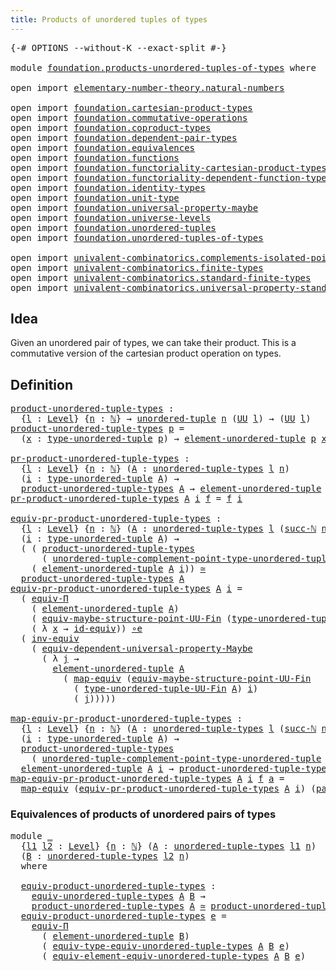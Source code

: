 ```yaml
---
title: Products of unordered tuples of types
---
```


<pre class="Agda"><a id="63" class="Symbol">{-#</a> <a id="67" class="Keyword">OPTIONS</a> <a id="75" class="Pragma">--without-K</a> <a id="87" class="Pragma">--exact-split</a> <a id="101" class="Symbol">#-}</a>

<a id="106" class="Keyword">module</a> <a id="113" href="foundation.products-unordered-tuples-of-types.html" class="Module">foundation.products-unordered-tuples-of-types</a> <a id="159" class="Keyword">where</a>

<a id="166" class="Keyword">open</a> <a id="171" class="Keyword">import</a> <a id="178" href="elementary-number-theory.natural-numbers.html" class="Module">elementary-number-theory.natural-numbers</a>

<a id="220" class="Keyword">open</a> <a id="225" class="Keyword">import</a> <a id="232" href="foundation.cartesian-product-types.html" class="Module">foundation.cartesian-product-types</a>
<a id="267" class="Keyword">open</a> <a id="272" class="Keyword">import</a> <a id="279" href="foundation.commutative-operations.html" class="Module">foundation.commutative-operations</a>
<a id="313" class="Keyword">open</a> <a id="318" class="Keyword">import</a> <a id="325" href="foundation.coproduct-types.html" class="Module">foundation.coproduct-types</a>
<a id="352" class="Keyword">open</a> <a id="357" class="Keyword">import</a> <a id="364" href="foundation.dependent-pair-types.html" class="Module">foundation.dependent-pair-types</a>
<a id="396" class="Keyword">open</a> <a id="401" class="Keyword">import</a> <a id="408" href="foundation.equivalences.html" class="Module">foundation.equivalences</a>
<a id="432" class="Keyword">open</a> <a id="437" class="Keyword">import</a> <a id="444" href="foundation.functions.html" class="Module">foundation.functions</a>
<a id="465" class="Keyword">open</a> <a id="470" class="Keyword">import</a> <a id="477" href="foundation.functoriality-cartesian-product-types.html" class="Module">foundation.functoriality-cartesian-product-types</a>
<a id="526" class="Keyword">open</a> <a id="531" class="Keyword">import</a> <a id="538" href="foundation.functoriality-dependent-function-types.html" class="Module">foundation.functoriality-dependent-function-types</a>
<a id="588" class="Keyword">open</a> <a id="593" class="Keyword">import</a> <a id="600" href="foundation.identity-types.html" class="Module">foundation.identity-types</a>
<a id="626" class="Keyword">open</a> <a id="631" class="Keyword">import</a> <a id="638" href="foundation.unit-type.html" class="Module">foundation.unit-type</a>
<a id="659" class="Keyword">open</a> <a id="664" class="Keyword">import</a> <a id="671" href="foundation.universal-property-maybe.html" class="Module">foundation.universal-property-maybe</a>
<a id="707" class="Keyword">open</a> <a id="712" class="Keyword">import</a> <a id="719" href="foundation.universe-levels.html" class="Module">foundation.universe-levels</a>
<a id="746" class="Keyword">open</a> <a id="751" class="Keyword">import</a> <a id="758" href="foundation.unordered-tuples.html" class="Module">foundation.unordered-tuples</a>
<a id="786" class="Keyword">open</a> <a id="791" class="Keyword">import</a> <a id="798" href="foundation.unordered-tuples-of-types.html" class="Module">foundation.unordered-tuples-of-types</a>

<a id="836" class="Keyword">open</a> <a id="841" class="Keyword">import</a> <a id="848" href="univalent-combinatorics.complements-isolated-points.html" class="Module">univalent-combinatorics.complements-isolated-points</a>
<a id="900" class="Keyword">open</a> <a id="905" class="Keyword">import</a> <a id="912" href="univalent-combinatorics.finite-types.html" class="Module">univalent-combinatorics.finite-types</a>
<a id="949" class="Keyword">open</a> <a id="954" class="Keyword">import</a> <a id="961" href="univalent-combinatorics.standard-finite-types.html" class="Module">univalent-combinatorics.standard-finite-types</a>
<a id="1007" class="Keyword">open</a> <a id="1012" class="Keyword">import</a> <a id="1019" href="univalent-combinatorics.universal-property-standard-finite-types.html" class="Module">univalent-combinatorics.universal-property-standard-finite-types</a>
</pre>
## Idea

Given an unordered pair of types, we can take their product. This is a commutative version of the cartesian product operation on types.

## Definition

<pre class="Agda"><a id="product-unordered-tuple-types"></a><a id="1258" href="foundation.products-unordered-tuples-of-types.html#1258" class="Function">product-unordered-tuple-types</a> <a id="1288" class="Symbol">:</a>
  <a id="1292" class="Symbol">{</a><a id="1293" href="foundation.products-unordered-tuples-of-types.html#1293" class="Bound">l</a> <a id="1295" class="Symbol">:</a> <a id="1297" href="Agda.Primitive.html#597" class="Postulate">Level</a><a id="1302" class="Symbol">}</a> <a id="1304" class="Symbol">{</a><a id="1305" href="foundation.products-unordered-tuples-of-types.html#1305" class="Bound">n</a> <a id="1307" class="Symbol">:</a> <a id="1309" href="elementary-number-theory.natural-numbers.html#1444" class="Datatype">ℕ</a><a id="1310" class="Symbol">}</a> <a id="1312" class="Symbol">→</a> <a id="1314" href="foundation.unordered-tuples.html#1180" class="Function">unordered-tuple</a> <a id="1330" href="foundation.products-unordered-tuples-of-types.html#1305" class="Bound">n</a> <a id="1332" class="Symbol">(</a><a id="1333" href="foundation-core.universe-levels.html#222" class="Primitive">UU</a> <a id="1336" href="foundation.products-unordered-tuples-of-types.html#1293" class="Bound">l</a><a id="1337" class="Symbol">)</a> <a id="1339" class="Symbol">→</a> <a id="1341" class="Symbol">(</a><a id="1342" href="foundation-core.universe-levels.html#222" class="Primitive">UU</a> <a id="1345" href="foundation.products-unordered-tuples-of-types.html#1293" class="Bound">l</a><a id="1346" class="Symbol">)</a>
<a id="1348" href="foundation.products-unordered-tuples-of-types.html#1258" class="Function">product-unordered-tuple-types</a> <a id="1378" href="foundation.products-unordered-tuples-of-types.html#1378" class="Bound">p</a> <a id="1380" class="Symbol">=</a>
  <a id="1384" class="Symbol">(</a><a id="1385" href="foundation.products-unordered-tuples-of-types.html#1385" class="Bound">x</a> <a id="1387" class="Symbol">:</a> <a id="1389" href="foundation.unordered-tuples.html#1474" class="Function">type-unordered-tuple</a> <a id="1410" href="foundation.products-unordered-tuples-of-types.html#1378" class="Bound">p</a><a id="1411" class="Symbol">)</a> <a id="1413" class="Symbol">→</a> <a id="1415" href="foundation.unordered-tuples.html#2150" class="Function">element-unordered-tuple</a> <a id="1439" href="foundation.products-unordered-tuples-of-types.html#1378" class="Bound">p</a> <a id="1441" href="foundation.products-unordered-tuples-of-types.html#1385" class="Bound">x</a>

<a id="pr-product-unordered-tuple-types"></a><a id="1444" href="foundation.products-unordered-tuples-of-types.html#1444" class="Function">pr-product-unordered-tuple-types</a> <a id="1477" class="Symbol">:</a>
  <a id="1481" class="Symbol">{</a><a id="1482" href="foundation.products-unordered-tuples-of-types.html#1482" class="Bound">l</a> <a id="1484" class="Symbol">:</a> <a id="1486" href="Agda.Primitive.html#597" class="Postulate">Level</a><a id="1491" class="Symbol">}</a> <a id="1493" class="Symbol">{</a><a id="1494" href="foundation.products-unordered-tuples-of-types.html#1494" class="Bound">n</a> <a id="1496" class="Symbol">:</a> <a id="1498" href="elementary-number-theory.natural-numbers.html#1444" class="Datatype">ℕ</a><a id="1499" class="Symbol">}</a> <a id="1501" class="Symbol">(</a><a id="1502" href="foundation.products-unordered-tuples-of-types.html#1502" class="Bound">A</a> <a id="1504" class="Symbol">:</a> <a id="1506" href="foundation.unordered-tuples-of-types.html#780" class="Function">unordered-tuple-types</a> <a id="1528" href="foundation.products-unordered-tuples-of-types.html#1482" class="Bound">l</a> <a id="1530" href="foundation.products-unordered-tuples-of-types.html#1494" class="Bound">n</a><a id="1531" class="Symbol">)</a>
  <a id="1535" class="Symbol">(</a><a id="1536" href="foundation.products-unordered-tuples-of-types.html#1536" class="Bound">i</a> <a id="1538" class="Symbol">:</a> <a id="1540" href="foundation.unordered-tuples.html#1474" class="Function">type-unordered-tuple</a> <a id="1561" href="foundation.products-unordered-tuples-of-types.html#1502" class="Bound">A</a><a id="1562" class="Symbol">)</a> <a id="1564" class="Symbol">→</a>
  <a id="1568" href="foundation.products-unordered-tuples-of-types.html#1258" class="Function">product-unordered-tuple-types</a> <a id="1598" href="foundation.products-unordered-tuples-of-types.html#1502" class="Bound">A</a> <a id="1600" class="Symbol">→</a> <a id="1602" href="foundation.unordered-tuples.html#2150" class="Function">element-unordered-tuple</a> <a id="1626" href="foundation.products-unordered-tuples-of-types.html#1502" class="Bound">A</a> <a id="1628" href="foundation.products-unordered-tuples-of-types.html#1536" class="Bound">i</a>
<a id="1630" href="foundation.products-unordered-tuples-of-types.html#1444" class="Function">pr-product-unordered-tuple-types</a> <a id="1663" href="foundation.products-unordered-tuples-of-types.html#1663" class="Bound">A</a> <a id="1665" href="foundation.products-unordered-tuples-of-types.html#1665" class="Bound">i</a> <a id="1667" href="foundation.products-unordered-tuples-of-types.html#1667" class="Bound">f</a> <a id="1669" class="Symbol">=</a> <a id="1671" href="foundation.products-unordered-tuples-of-types.html#1667" class="Bound">f</a> <a id="1673" href="foundation.products-unordered-tuples-of-types.html#1665" class="Bound">i</a>

<a id="equiv-pr-product-unordered-tuple-types"></a><a id="1676" href="foundation.products-unordered-tuples-of-types.html#1676" class="Function">equiv-pr-product-unordered-tuple-types</a> <a id="1715" class="Symbol">:</a>
  <a id="1719" class="Symbol">{</a><a id="1720" href="foundation.products-unordered-tuples-of-types.html#1720" class="Bound">l</a> <a id="1722" class="Symbol">:</a> <a id="1724" href="Agda.Primitive.html#597" class="Postulate">Level</a><a id="1729" class="Symbol">}</a> <a id="1731" class="Symbol">{</a><a id="1732" href="foundation.products-unordered-tuples-of-types.html#1732" class="Bound">n</a> <a id="1734" class="Symbol">:</a> <a id="1736" href="elementary-number-theory.natural-numbers.html#1444" class="Datatype">ℕ</a><a id="1737" class="Symbol">}</a> <a id="1739" class="Symbol">(</a><a id="1740" href="foundation.products-unordered-tuples-of-types.html#1740" class="Bound">A</a> <a id="1742" class="Symbol">:</a> <a id="1744" href="foundation.unordered-tuples-of-types.html#780" class="Function">unordered-tuple-types</a> <a id="1766" href="foundation.products-unordered-tuples-of-types.html#1720" class="Bound">l</a> <a id="1768" class="Symbol">(</a><a id="1769" href="elementary-number-theory.natural-numbers.html#1478" class="InductiveConstructor">succ-ℕ</a> <a id="1776" href="foundation.products-unordered-tuples-of-types.html#1732" class="Bound">n</a><a id="1777" class="Symbol">))</a>
  <a id="1782" class="Symbol">(</a><a id="1783" href="foundation.products-unordered-tuples-of-types.html#1783" class="Bound">i</a> <a id="1785" class="Symbol">:</a> <a id="1787" href="foundation.unordered-tuples.html#1474" class="Function">type-unordered-tuple</a> <a id="1808" href="foundation.products-unordered-tuples-of-types.html#1740" class="Bound">A</a><a id="1809" class="Symbol">)</a> <a id="1811" class="Symbol">→</a>
  <a id="1815" class="Symbol">(</a> <a id="1817" class="Symbol">(</a> <a id="1819" href="foundation.products-unordered-tuples-of-types.html#1258" class="Function">product-unordered-tuple-types</a>
      <a id="1855" class="Symbol">(</a> <a id="1857" href="foundation.unordered-tuples.html#2981" class="Function">unordered-tuple-complement-point-type-unordered-tuple</a> <a id="1911" href="foundation.products-unordered-tuples-of-types.html#1740" class="Bound">A</a> <a id="1913" href="foundation.products-unordered-tuples-of-types.html#1783" class="Bound">i</a><a id="1914" class="Symbol">))</a> <a id="1917" href="foundation-core.cartesian-product-types.html#577" class="Function Operator">×</a>
    <a id="1923" class="Symbol">(</a> <a id="1925" href="foundation.unordered-tuples.html#2150" class="Function">element-unordered-tuple</a> <a id="1949" href="foundation.products-unordered-tuples-of-types.html#1740" class="Bound">A</a> <a id="1951" href="foundation.products-unordered-tuples-of-types.html#1783" class="Bound">i</a><a id="1952" class="Symbol">))</a> <a id="1955" href="foundation-core.equivalences.html#1607" class="Function Operator">≃</a>
  <a id="1959" href="foundation.products-unordered-tuples-of-types.html#1258" class="Function">product-unordered-tuple-types</a> <a id="1989" href="foundation.products-unordered-tuples-of-types.html#1740" class="Bound">A</a>
<a id="1991" href="foundation.products-unordered-tuples-of-types.html#1676" class="Function">equiv-pr-product-unordered-tuple-types</a> <a id="2030" href="foundation.products-unordered-tuples-of-types.html#2030" class="Bound">A</a> <a id="2032" href="foundation.products-unordered-tuples-of-types.html#2032" class="Bound">i</a> <a id="2034" class="Symbol">=</a>
  <a id="2038" class="Symbol">(</a> <a id="2040" href="foundation.functoriality-dependent-function-types.html#4253" class="Function">equiv-Π</a>
    <a id="2052" class="Symbol">(</a> <a id="2054" href="foundation.unordered-tuples.html#2150" class="Function">element-unordered-tuple</a> <a id="2078" href="foundation.products-unordered-tuples-of-types.html#2030" class="Bound">A</a><a id="2079" class="Symbol">)</a>
    <a id="2085" class="Symbol">(</a> <a id="2087" href="univalent-combinatorics.complements-isolated-points.html#4210" class="Function">equiv-maybe-structure-point-UU-Fin</a> <a id="2122" class="Symbol">(</a><a id="2123" href="foundation.unordered-tuples.html#1394" class="Function">type-unordered-tuple-UU-Fin</a> <a id="2151" href="foundation.products-unordered-tuples-of-types.html#2030" class="Bound">A</a><a id="2152" class="Symbol">)</a> <a id="2154" href="foundation.products-unordered-tuples-of-types.html#2032" class="Bound">i</a><a id="2155" class="Symbol">)</a>
    <a id="2161" class="Symbol">(</a> <a id="2163" class="Symbol">λ</a> <a id="2165" href="foundation.products-unordered-tuples-of-types.html#2165" class="Bound">x</a> <a id="2167" class="Symbol">→</a> <a id="2169" href="foundation-core.equivalences.html#2480" class="Function">id-equiv</a><a id="2177" class="Symbol">))</a> <a id="2180" href="foundation-core.equivalences.html#7855" class="Function Operator">∘e</a>
  <a id="2185" class="Symbol">(</a> <a id="2187" href="foundation-core.equivalences.html#5707" class="Function">inv-equiv</a>
    <a id="2201" class="Symbol">(</a> <a id="2203" href="foundation.universal-property-maybe.html#1988" class="Function">equiv-dependent-universal-property-Maybe</a>
      <a id="2250" class="Symbol">(</a> <a id="2252" class="Symbol">λ</a> <a id="2254" href="foundation.products-unordered-tuples-of-types.html#2254" class="Bound">j</a> <a id="2256" class="Symbol">→</a>
        <a id="2266" href="foundation.unordered-tuples.html#2150" class="Function">element-unordered-tuple</a> <a id="2290" href="foundation.products-unordered-tuples-of-types.html#2030" class="Bound">A</a>
          <a id="2302" class="Symbol">(</a> <a id="2304" href="foundation-core.equivalences.html#1807" class="Function">map-equiv</a> <a id="2314" class="Symbol">(</a><a id="2315" href="univalent-combinatorics.complements-isolated-points.html#4210" class="Function">equiv-maybe-structure-point-UU-Fin</a>
            <a id="2362" class="Symbol">(</a> <a id="2364" href="foundation.unordered-tuples.html#1394" class="Function">type-unordered-tuple-UU-Fin</a> <a id="2392" href="foundation.products-unordered-tuples-of-types.html#2030" class="Bound">A</a><a id="2393" class="Symbol">)</a> <a id="2395" href="foundation.products-unordered-tuples-of-types.html#2032" class="Bound">i</a><a id="2396" class="Symbol">)</a>
            <a id="2410" class="Symbol">(</a> <a id="2412" href="foundation.products-unordered-tuples-of-types.html#2254" class="Bound">j</a><a id="2413" class="Symbol">)))))</a>

<a id="map-equiv-pr-product-unordered-tuple-types"></a><a id="2420" href="foundation.products-unordered-tuples-of-types.html#2420" class="Function">map-equiv-pr-product-unordered-tuple-types</a> <a id="2463" class="Symbol">:</a>
  <a id="2467" class="Symbol">{</a><a id="2468" href="foundation.products-unordered-tuples-of-types.html#2468" class="Bound">l</a> <a id="2470" class="Symbol">:</a> <a id="2472" href="Agda.Primitive.html#597" class="Postulate">Level</a><a id="2477" class="Symbol">}</a> <a id="2479" class="Symbol">{</a><a id="2480" href="foundation.products-unordered-tuples-of-types.html#2480" class="Bound">n</a> <a id="2482" class="Symbol">:</a> <a id="2484" href="elementary-number-theory.natural-numbers.html#1444" class="Datatype">ℕ</a><a id="2485" class="Symbol">}</a> <a id="2487" class="Symbol">(</a><a id="2488" href="foundation.products-unordered-tuples-of-types.html#2488" class="Bound">A</a> <a id="2490" class="Symbol">:</a> <a id="2492" href="foundation.unordered-tuples-of-types.html#780" class="Function">unordered-tuple-types</a> <a id="2514" href="foundation.products-unordered-tuples-of-types.html#2468" class="Bound">l</a> <a id="2516" class="Symbol">(</a><a id="2517" href="elementary-number-theory.natural-numbers.html#1478" class="InductiveConstructor">succ-ℕ</a> <a id="2524" href="foundation.products-unordered-tuples-of-types.html#2480" class="Bound">n</a><a id="2525" class="Symbol">))</a>
  <a id="2530" class="Symbol">(</a><a id="2531" href="foundation.products-unordered-tuples-of-types.html#2531" class="Bound">i</a> <a id="2533" class="Symbol">:</a> <a id="2535" href="foundation.unordered-tuples.html#1474" class="Function">type-unordered-tuple</a> <a id="2556" href="foundation.products-unordered-tuples-of-types.html#2488" class="Bound">A</a><a id="2557" class="Symbol">)</a> <a id="2559" class="Symbol">→</a>
  <a id="2563" href="foundation.products-unordered-tuples-of-types.html#1258" class="Function">product-unordered-tuple-types</a>
    <a id="2597" class="Symbol">(</a> <a id="2599" href="foundation.unordered-tuples.html#2981" class="Function">unordered-tuple-complement-point-type-unordered-tuple</a> <a id="2653" href="foundation.products-unordered-tuples-of-types.html#2488" class="Bound">A</a> <a id="2655" href="foundation.products-unordered-tuples-of-types.html#2531" class="Bound">i</a><a id="2656" class="Symbol">)</a> <a id="2658" class="Symbol">→</a>
  <a id="2662" href="foundation.unordered-tuples.html#2150" class="Function">element-unordered-tuple</a> <a id="2686" href="foundation.products-unordered-tuples-of-types.html#2488" class="Bound">A</a> <a id="2688" href="foundation.products-unordered-tuples-of-types.html#2531" class="Bound">i</a> <a id="2690" class="Symbol">→</a> <a id="2692" href="foundation.products-unordered-tuples-of-types.html#1258" class="Function">product-unordered-tuple-types</a> <a id="2722" href="foundation.products-unordered-tuples-of-types.html#2488" class="Bound">A</a>
<a id="2724" href="foundation.products-unordered-tuples-of-types.html#2420" class="Function">map-equiv-pr-product-unordered-tuple-types</a> <a id="2767" href="foundation.products-unordered-tuples-of-types.html#2767" class="Bound">A</a> <a id="2769" href="foundation.products-unordered-tuples-of-types.html#2769" class="Bound">i</a> <a id="2771" href="foundation.products-unordered-tuples-of-types.html#2771" class="Bound">f</a> <a id="2773" href="foundation.products-unordered-tuples-of-types.html#2773" class="Bound">a</a> <a id="2775" class="Symbol">=</a>
  <a id="2779" href="foundation-core.equivalences.html#1807" class="Function">map-equiv</a> <a id="2789" class="Symbol">(</a><a id="2790" href="foundation.products-unordered-tuples-of-types.html#1676" class="Function">equiv-pr-product-unordered-tuple-types</a> <a id="2829" href="foundation.products-unordered-tuples-of-types.html#2767" class="Bound">A</a> <a id="2831" href="foundation.products-unordered-tuples-of-types.html#2769" class="Bound">i</a><a id="2832" class="Symbol">)</a> <a id="2834" class="Symbol">(</a><a id="2835" href="foundation-core.dependent-pair-types.html#575" class="InductiveConstructor">pair</a> <a id="2840" href="foundation.products-unordered-tuples-of-types.html#2771" class="Bound">f</a> <a id="2842" href="foundation.products-unordered-tuples-of-types.html#2773" class="Bound">a</a><a id="2843" class="Symbol">)</a>
</pre>
### Equivalences of products of unordered pairs of types

<pre class="Agda"><a id="2916" class="Keyword">module</a> <a id="2923" href="foundation.products-unordered-tuples-of-types.html#2923" class="Module">_</a>
  <a id="2927" class="Symbol">{</a><a id="2928" href="foundation.products-unordered-tuples-of-types.html#2928" class="Bound">l1</a> <a id="2931" href="foundation.products-unordered-tuples-of-types.html#2931" class="Bound">l2</a> <a id="2934" class="Symbol">:</a> <a id="2936" href="Agda.Primitive.html#597" class="Postulate">Level</a><a id="2941" class="Symbol">}</a> <a id="2943" class="Symbol">{</a><a id="2944" href="foundation.products-unordered-tuples-of-types.html#2944" class="Bound">n</a> <a id="2946" class="Symbol">:</a> <a id="2948" href="elementary-number-theory.natural-numbers.html#1444" class="Datatype">ℕ</a><a id="2949" class="Symbol">}</a> <a id="2951" class="Symbol">(</a><a id="2952" href="foundation.products-unordered-tuples-of-types.html#2952" class="Bound">A</a> <a id="2954" class="Symbol">:</a> <a id="2956" href="foundation.unordered-tuples-of-types.html#780" class="Function">unordered-tuple-types</a> <a id="2978" href="foundation.products-unordered-tuples-of-types.html#2928" class="Bound">l1</a> <a id="2981" href="foundation.products-unordered-tuples-of-types.html#2944" class="Bound">n</a><a id="2982" class="Symbol">)</a>
  <a id="2986" class="Symbol">(</a><a id="2987" href="foundation.products-unordered-tuples-of-types.html#2987" class="Bound">B</a> <a id="2989" class="Symbol">:</a> <a id="2991" href="foundation.unordered-tuples-of-types.html#780" class="Function">unordered-tuple-types</a> <a id="3013" href="foundation.products-unordered-tuples-of-types.html#2931" class="Bound">l2</a> <a id="3016" href="foundation.products-unordered-tuples-of-types.html#2944" class="Bound">n</a><a id="3017" class="Symbol">)</a>
  <a id="3021" class="Keyword">where</a>

  <a id="3030" href="foundation.products-unordered-tuples-of-types.html#3030" class="Function">equiv-product-unordered-tuple-types</a> <a id="3066" class="Symbol">:</a>
    <a id="3072" href="foundation.unordered-tuples-of-types.html#946" class="Function">equiv-unordered-tuple-types</a> <a id="3100" href="foundation.products-unordered-tuples-of-types.html#2952" class="Bound">A</a> <a id="3102" href="foundation.products-unordered-tuples-of-types.html#2987" class="Bound">B</a> <a id="3104" class="Symbol">→</a>
    <a id="3110" href="foundation.products-unordered-tuples-of-types.html#1258" class="Function">product-unordered-tuple-types</a> <a id="3140" href="foundation.products-unordered-tuples-of-types.html#2952" class="Bound">A</a> <a id="3142" href="foundation-core.equivalences.html#1607" class="Function Operator">≃</a> <a id="3144" href="foundation.products-unordered-tuples-of-types.html#1258" class="Function">product-unordered-tuple-types</a> <a id="3174" href="foundation.products-unordered-tuples-of-types.html#2987" class="Bound">B</a>
  <a id="3178" href="foundation.products-unordered-tuples-of-types.html#3030" class="Function">equiv-product-unordered-tuple-types</a> <a id="3214" href="foundation.products-unordered-tuples-of-types.html#3214" class="Bound">e</a> <a id="3216" class="Symbol">=</a>
    <a id="3222" href="foundation.functoriality-dependent-function-types.html#4253" class="Function">equiv-Π</a>
      <a id="3236" class="Symbol">(</a> <a id="3238" href="foundation.unordered-tuples.html#2150" class="Function">element-unordered-tuple</a> <a id="3262" href="foundation.products-unordered-tuples-of-types.html#2987" class="Bound">B</a><a id="3263" class="Symbol">)</a>
      <a id="3271" class="Symbol">(</a> <a id="3273" href="foundation.unordered-tuples-of-types.html#1449" class="Function">equiv-type-equiv-unordered-tuple-types</a> <a id="3312" href="foundation.products-unordered-tuples-of-types.html#2952" class="Bound">A</a> <a id="3314" href="foundation.products-unordered-tuples-of-types.html#2987" class="Bound">B</a> <a id="3316" href="foundation.products-unordered-tuples-of-types.html#3214" class="Bound">e</a><a id="3317" class="Symbol">)</a>
      <a id="3325" class="Symbol">(</a> <a id="3327" href="foundation.unordered-tuples-of-types.html#1794" class="Function">equiv-element-equiv-unordered-tuple-types</a> <a id="3369" href="foundation.products-unordered-tuples-of-types.html#2952" class="Bound">A</a> <a id="3371" href="foundation.products-unordered-tuples-of-types.html#2987" class="Bound">B</a> <a id="3373" href="foundation.products-unordered-tuples-of-types.html#3214" class="Bound">e</a><a id="3374" class="Symbol">)</a>
</pre>